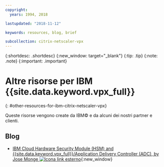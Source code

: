 ```yaml
---
copyright:
  years: 1994, 2018

lastupdated: "2018-11-12"

keywords: resources, blog, brief

subcollection: citrix-netscaler-vpx
---
```


{:shortdesc: .shortdesc}
{:new_window: target="_blank"}
{:tip: .tip}
{:note: .note}
{:important: .important}

# Altre risorse per IBM {{site.data.keyword.vpx_full}}
{: #other-resources-for-ibm-citrix-netscaler-vpx}

Queste risorse vengono create da IBM© e da alcuni dei nostri partner e clienti.

## Blog

 * [IBM Cloud Hardware Security Module (HSM) and {{site.data.keyword.vpx_full}}/Application Delivery Controller (ADC), by Jose Monge ![Icona link esterno](../../icons/launch-glyph.svg "Icona link esterno")](https://www.ibm.com/blogs/bluemix/2018/11/deploy-ssl-offload-in-citrix-netscaler-vpx-adc-using-ibm-cloud-hsm/){:new_window}
